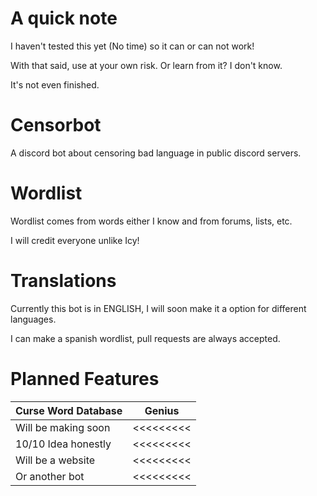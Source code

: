 # A quick note
I haven't tested this yet (No time) so it can or can not work!

With that said, use at your own risk. Or learn from it? I don't know.

It's not even finished.

# Censorbot
A discord bot about censoring bad language in public discord servers. 

# Wordlist
Wordlist comes from words either I know and from forums, lists, etc. 

I will credit everyone unlike Icy!

# Translations 
Currently this bot is in ENGLISH, I will soon make it a option for different languages. 

I can make a spanish wordlist, pull requests are always accepted. 

# Planned Features

| Curse Word Database | Genius    |
| ------------------- | --------- |
| Will be making soon | <<<<<<<<< |
| 10/10 Idea honestly | <<<<<<<<< |
| Will be a website   | <<<<<<<<< |
| Or another bot      | <<<<<<<<< |
